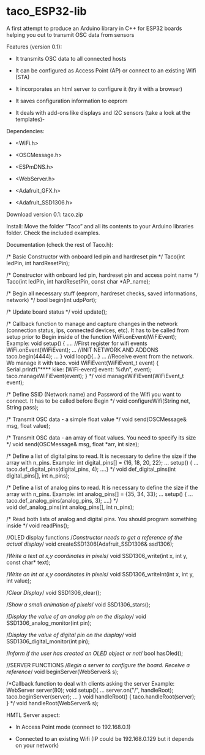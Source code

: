 # taco_ESP32-lib
A first attempt to produce an Arduino library in C++ for ESP32 boards helping you out to transmit OSC data from sensors

Features (version 0.1):

* It transmits OSC data to all connected hosts

* It can be configured as Access Point (AP) or connect to an existing Wifi (STA)

* It incorporates an html server to configure it (try it with a browser)

* It saves configuration information to eeprom

* It deals with add-ons like displays and I2C sensors (take a look at the templates)-

Dependencies:

* <WiFi.h>

* <OSCMessage.h>

* <ESPmDNS.h>

* <WebServer.h>

* <Adafruit_GFX.h>

* <Adafruit_SSD1306.h>

Download version 0.1: taco.zip

Install: Move the folder “Taco” and all its contents to your Arduino libraries folder. Check the included examples.

Documentation (check the rest of Taco.h):

  /* Basic Constructor with onboard led pin and hardreset pin */
  Taco(int ledPin, int hardResetPin);

  /* Constructor with onboard led pin, hardreset pin and access point name */
  Taco(int ledPin, int hardResetPin, const char *AP_name);

  /* Begin all necessary stuff (eeprom, hardreset checks, saved informations, network) */
  bool begin(int udpPort);

  /* Update board status */
  void update();

  /* Callback function to manage and capture changes in the network (connection status, ips, connected devices, etc).
  It has to be called from setup prior to Begin inside of the function WiFi.onEvent(WiFiEvent);
  Example:
  void setup() {
    ....
    //First register for wifi events
    WiFi.onEvent(WiFiEvent);
    ...
    //INIT NETWORK AND ADDONS
    taco.begin(4444);
    ...
  }
  void loop(){...}
  ...
  //Receive event from the network. We manage it with taco.
  void WiFiEvent(WiFiEvent_t event) {
    Serial.printf("**** kike: [WiFi-event] event: %d\n", event);
    taco.manageWiFiEvent(event);
  } */
  void manageWiFiEvent(WiFiEvent_t event);

  /* Define SSID (Network name) and Password of the Wifi you want to connect.
  It has to be called before Begin */
  void configureWifi(String net, String pass);

  /* Transmit OSC data - a simple float value */
  void send(OSCMessage& msg, float value);

  /* Transmit OSC data - an array of float values. You need to specify its size */
  void send(OSCMessage& msg, float *arr, int size);

  /* Define a list of digital pins to read. It is necessary to define the size if the array with n_pins.
  Example:
    int digital_pins[] = {16, 18, 20, 22};
    ... setup() {
    ...   taco.def_digital_pins(digital_pins, 4);
    ....} */
  void def_digital_pins(int digital_pins[], int n_pins);

  /* Define a list of analog pins to read. It is necessary to define the size if the array with n_pins.
  Example:
  int analog_pins[] = {35, 34, 33};
    ... setup() {
    ...   taco.def_analog_pins(analog_pins, 3);
    ....} */    
  void def_analog_pins(int analog_pins[], int n_pins);

  /* Read both lists of analog and digital pins. You should program something inside */
  void readPins();

  //OLED display functions
  /*Constructor needs to get a reference of the actual display*/
  void createSSD1306(Adafruit_SSD1306& ssd1306);

  /*Write a text at x,y coordinates in pixels*/
  void SSD1306_write(int x, int y, const char* text);

  /*Write an int at x,y coordinates in pixels*/
  void SSD1306_writeInt(int x, int y, int value);

  /*Clear Display*/
  void SSD1306_clear();

  /*Show a small animation of pixels*/
  void SSD1306_stars();

  /*Display the value of an analog pin on the display*/
  void SSD1306_analog_monitor(int pin);

  /*Display the value of digital pin on the display*/
  void SSD1306_digital_monitor(int pin);

  /*Inform if the user has created an OLED object or not*/
  bool hasOled();

  //SERVER FUNCTIONS
  /*Begin a server to configure the board. Receive a reference*/
  void beginServer(WebServer& s);

  /*Callback function to deal with clients asking the server
  Example:
    WebServer server(80);
    void setup(){
      ...
      server.on("/", handleRoot);
      taco.beginServer(server);
      ...
    }
    void handleRoot() {
      taco.handleRoot(server);
    }
  */
  void handleRoot(WebServer& s);

HMTL Server aspect:

* In Access Point mode (connect to 192.168.0.1)

* Connected to an existing Wifi (IP could be 192.168.0.129 but it depends on your network)

